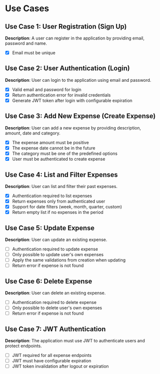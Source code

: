 # Use Cases

## Use Case 1: User Registration (Sign Up)

**Description**: A user can register in the application by providing email, password and name.

- [x] Email must be unique

## Use Case 2: User Authentication (Login)

**Description**: User can login to the application using email and password.

- [x] Valid email and password for login
- [x] Return authentication error for invalid credentials
- [x] Generate JWT token after login with configurable expiration
  
## Use Case 3: Add New Expense (Create Expense)

**Description**: User can add a new expense by providing description, amount, date and category.

- [x] The expense amount must be positive
- [x] The expense date cannot be in the future
- [x] The category must be one of the predefined options 
- [x] User must be authenticated to create expense

## Use Case 4: List and Filter Expenses

**Description**: User can list and filter their past expenses.

- [x] Authentication required to list expenses
- [x] Return expenses only from authenticated user
- [x] Support for date filters (week, month, quarter, custom)
- [x] Return empty list if no expenses in the period

## Use Case 5: Update Expense

**Description**: User can update an existing expense.

- [ ] Authentication required to update expense
- [ ] Only possible to update user's own expenses
- [ ] Apply the same validations from creation when updating
- [ ] Return error if expense is not found
  
## Use Case 6: Delete Expense

**Description**: User can delete an existing expense.

- [ ] Authentication required to delete expense
- [ ] Only possible to delete user's own expenses
- [ ] Return error if expense is not found

## Use Case 7: JWT Authentication

**Description**: The application must use JWT to authenticate users and protect endpoints.

- [ ] JWT required for all expense endpoints <!-- add a middleware to check for JWT -->
- [ ] JWT must have configurable expiration
- [ ] JWT token invalidation after logout or expiration